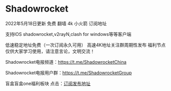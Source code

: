 # Shadowrocket
2022年5月18日更新 免费 翻墙 4k 小火箭 订阅地址

支持IOS shadowrocket,v2rayN,clash for windows等等客户端

低速稳定地址免费（一次订阅永久可用）
高速4K地址关注群周期性发布
福利节点仅供大家学习使用，请注意言论，文明交流！

Shadowrocket电报频道：https://t.me/ShadowrocketChina

Shadowrocket电报用户群：https://t.me/ShadowrocketGroup

盲盒盲盒one福利板块 点击：[订阅发布地址](https://bit.ly/3kQRvHC)

